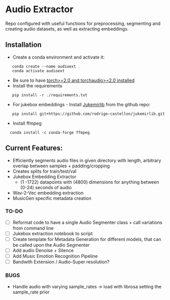 # Audio Extractor
Repo configured with useful functions for preprocessing, segmenting and creating audio datasets, as well as extracting embeddings.

## Installation
 - Create a conda environment and activate it:
```
   conda create --name audioext
   conda activate audioext
```
- Be sure to have [torch>=2.0 and torchaudio>=2.0 installed](https://pytorch.org/get-started/locally/)
- Install the requirements
 ```
    pip install -r ./requirements.txt
 ```
- For jukebox embeddings - Install [Jukemirlib](https://github.com/rodrigo-castellon/jukemirlib)  from the github repo:
 ```
    pip install git+https://github.com/rodrigo-castellon/jukemirlib.git
 ```
- Install ffmpeg
 ```
   conda install -c conda-forge ffmpeg
 ```
## Current Features:
 - Efficiently segments audio files in given directory with length, arbitrary overlap between samples + padding/cropping
 - Creates splits for train/test/val
 - Jukebox Embedding Extractor
   - (1 -1722) datapoints with (4800) dimensions for anything between (0-24) seconds of audio
 - Wav-2-Vec embedding extraction
 - MusicGen specific metadata creation

### TO-DO
- [ ] Reformat code to have a single Audio Segmenter class + call variations from command line
- [ ] Jukebox extraction notebook to script
- [ ] Create template for Metadata Generation for different models, that can be called upon the Audio Segmenter
- [ ] Add audio Denoise + Silence
- [ ] Add Music Emotion Recognition Pipeline
- [ ] Bandwith Extension / Audio-Super resolution?

### BUGS
 - Handle audio with varying sample_rates -> load with librosa setting the sample_rate prior

